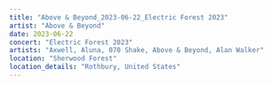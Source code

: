 ```yaml
---
title: "Above & Beyond_2023-06-22_Electric Forest 2023"
artist: "Above & Beyond"
date: 2023-06-22
concert: "Electric Forest 2023"
artists: "Axwell, Aluna, 070 Shake, Above & Beyond, Alan Walker"
location: "Sherwood Forest"
location_details: "Rothbury, United States"
---
```

